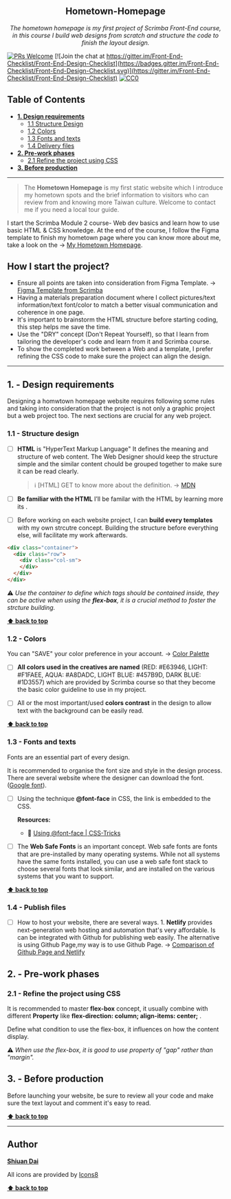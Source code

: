 <h2 align="center">Hometown-Homepage</h2>

<p align="center">
  <em> The hometown homepage is my first project of Scrimba Front-End course, in this course I build web designs from scratch and structure the code to finish the layout design.</em>
</p>

[![PRs Welcome](https://img.shields.io/badge/PRs-welcome-brightgreen.svg)](http://makeapullrequest.com) [![Join the chat at https://gitter.im/Front-End-Checklist/Front-End-Design-Checklist](https://badges.gitter.im/Front-End-Checklist/Front-End-Design-Checklist.svg)](https://gitter.im/Front-End-Checklist/Front-End-Design-Checklist) [![CC0](https://img.shields.io/badge/license-CC0-green.svg)](https://creativecommons.org/publicdomain/zero/1.0/)

## Table of Contents
* **[1. Design requirements](#1---design-requirements)**
	* [1.1 Structure Design](#11---grid-system)
	* [1.2 Colors](#12---colors)
	* [1.3 Fonts and texts](#13---fonts-and-texts)
	* [1.4 Delivery files](#14---delivery-files)
* **[2. Pre-work phases](#2---pre-work-phases)**
	* [2.1 Refine the project using CSS](#21---refine-the-project-using-CSS)
* **[3. Before production](#5---before-production)**

---

> The **Hometown Homepage** is my first static website which I introduce my hometown spots and the brief information to visitors who can review from and knowing more Taiwan culture. Welcome to contact me if you need a local tour guide.

I start the Scrimba Module 2 course- Web dev basics and learn how to use basic HTML & CSS knowledge. At the end of the course, I follow the Figma template to finish my hometown page where you can know more about me, take a look on the → [My Hometown Homepage](https://shiuandai.github.io/Hometown-Homepage/).

## How I start the project?

* Ensure all points are taken into consideration from Figma Template. → [Figma Template from Scrimba](https://www.figma.com/file/2QuGfAOcHaZJ6aHXfuamnK/Hometown-Homepage?type=design&node-id=0%3A1&mode=design&t=JhG1UWTiUmIeW14l-1)
* Having a materials preparation document where I collect pictures/text information/text font/color to match a better visual communication and coherence in one page.
* It's important to brainstorm the HTML structure before starting coding, this step helps me save the time.
* Use the "DRY" concept (Don't Repeat Yourself), so that I learn from tailoring the developer's code and learn from it and Scrimba course.
* To show the completed work between a Web and a template, I prefer refining the CSS code to make sure the project can align the design.

---

## 1. - Design requirements

Designing a homwtown homepage website requires following some rules and taking into consideration that the project is not only a graphic project but a web project too. The next sections are crucial for any web project.

### 1.1 - Structure design

* [ ] **HTML** is "HyperText Markup Language" It defines the meaning and structure of web content. The Web Designer should keep the structure simple and the similar content chould be grouped together to make sure it can be read clearly.
	> ℹ️ [HTML] GET to know more about the definition. → [MDN](https://developer.mozilla.org/en-US/docs/Web/HTML)

* [ ] **Be familiar with the HTML** I’ll be familar with the HTML by learning more its <tag>. 
* [ ] Before working on each website project, I can **build every templates** with my own strcutre concept. Building the structure before everything else, will facilitate my work afterwards.

```html
<div class="container">
  <div class="row">
    <div class="col-sm">
    </div>
  </div>
</div>
```

⚠️ *Use the container to define which tags should be contained inside, they can be active when using the **flex-box**, it is a crucial method to foster the strcture building.* 

**[⬆ back to top](#table-of-contents)**

### 1.2 - Colors

You can "SAVE" your color preference in your account. → [Color Palette](https://scrimba.com/links/hometown-palette)

* [ ] **All colors used in the creatives are named** (RED: #E63946, LIGHT: #F1FAEE, AQUA: #A8DADC, LIGHT BLUE: #457B9D, DARK BLUE: #1D3557) which are provided by Scrimba course so that they become the basic color guideline to use in my project.

* [ ] All or the most important/used **colors contrast** in the design to allow text with the background can be easily read.

**[⬆ back to top](#table-of-contents)**

### 1.3 - Fonts and texts

Fonts are an essential part of every design.

It is recommended to organise the font size and style in the design process. There are several website where the designer can download the font.([Google font](https://fonts.google.com/)).

* [ ] Using the technique **@font-face** in CSS, the link is embedded to the CSS. 

  __Resources:__
	* 📖 [Using @font-face | CSS-Tricks](https://css-tricks.com/snippets/css/using-font-face/)

* [ ] The **Web Safe Fonts** is an important concept. Web safe fonts are fonts that are pre-installed by many operating systems. While not all systems have the same fonts installed, you can use a web safe font stack to choose several fonts that look similar, and are installed on the various systems that you want to support.

**[⬆ back to top](#table-of-contents)**


### 1.4 - Publish files

* [ ] How to host your website, there are several ways. 1. **Netlify** provides next-generation web hosting and automation that's very affordable. Is can be integrated with Github for publishing web easily. The alternative is using Github Page,my way is to use Github Page. → [Comparison of Github Page and Netlify](https://www.freecodecamp.org/news/publish-your-website-netlify-github/) 

## 2. - Pre-work phases

### 2.1 - Refine the project using CSS

It is recommended to master **flex-box** concept, it usually combine with different **Property** like **flex-direction: column; align-items: center;** .

Define what condition to use the flex-box, it influences on how the content display.

⚠️ *When use the flex-box, it is good to use property of "gap" rather than "margin".*

## 3. - Before production

Before launching your website, be sure to review all your code and make sure the text layout and comment it's easy to read.

**[⬆ back to top](#table-of-contents)**

---

## Author

**[Shiuan Dai](https://www.linkedin.com/in/shiuandai/)**

All icons are provided by [Icons8](https://icons8.com/)

**[⬆ back to top](#table-of-contents)**


[6]:	https://guideguide.me/
[7]:	https://www.sketchapp.com/docs/canvas/rulers-guides-grids/
[8]:	https://getbootstrap.com/docs/4.0/layout/grid/
[9]:	http://flexboxgrid.com/
[10]: https://css-tricks.com/dont-overthink-it-grids/
[11]:	https://www.lifewire.com/aco-file-2619477
[16]:	http://bradfrost.com/blog/post/atomic-web-design/
[22]:	https://js.libhunt.com/
[23]:	https://bestof.js.org/
[28]:	https://gitter.im/Front-End-Checklist/Front-End-Design-Checklist
